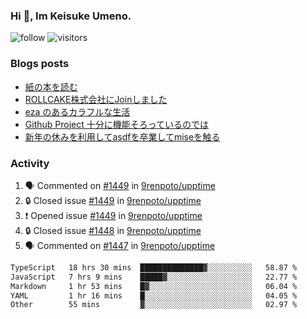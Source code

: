 ### Hi 👋, Im Keisuke Umeno.

<!--
**9renpoto/9renpoto** is a ✨ _special_ ✨ repository because its `README.md` (this file) appears on your GitHub profile.

Here are some ideas to get you started:

- 🔭 I’m currently working on ...
- 🌱 I’m currently learning ...
- 👯 I’m looking to collaborate on ...
- 🤔 I’m looking for help with ...
- 💬 Ask me about ...
- 📫 How to reach me: ...
- 😄 Pronouns: ...
- ⚡ Fun fact: ...
-->

![follow](https://img.shields.io/github/followers/9renpoto?label=Follow&style=social)
![visitors](https://komarev.com/ghpvc/?username=9renpoto&label=Profile%20views&color=0e75b6&style=flat)

### Blogs posts

<!-- BLOG-POST-LIST:START -->
- [紙の本を読む](https://9renpoto.win/entry/2024/02/25/reading-papar-book)
- [ROLLCAKE株式会社にJoinしました](https://9renpoto.win/entry/2024/02/11/join)
- [eza のあるカラフルな生活](https://9renpoto.win/entry/2024/02/01/eza)
- [Github Project 十分に機能そろっているのでは](https://9renpoto.win/entry/2024/01/14/gh-projects)
- [新年の休みを利用してasdfを卒業してmiseを触る](https://9renpoto.win/entry/2024/01/07/mise)
<!-- BLOG-POST-LIST:END -->

### Activity

<!--START_SECTION:activity-->
1. 🗣 Commented on [#1449](https://github.com/9renpoto/upptime/issues/1449#issuecomment-1972683294) in [9renpoto/upptime](https://github.com/9renpoto/upptime)
2. 🔒 Closed issue [#1449](https://github.com/9renpoto/upptime/issues/1449) in [9renpoto/upptime](https://github.com/9renpoto/upptime)
3. ❗ Opened issue [#1449](https://github.com/9renpoto/upptime/issues/1449) in [9renpoto/upptime](https://github.com/9renpoto/upptime)
4. 🔒 Closed issue [#1448](https://github.com/9renpoto/upptime/issues/1448) in [9renpoto/upptime](https://github.com/9renpoto/upptime)
5. 🗣 Commented on [#1447](https://github.com/9renpoto/upptime/issues/1447#issuecomment-1972645413) in [9renpoto/upptime](https://github.com/9renpoto/upptime)
<!--END_SECTION:activity-->

<!--START_SECTION:waka-->

```txt
TypeScript   18 hrs 30 mins  ██████████████▓░░░░░░░░░░   58.87 %
JavaScript   7 hrs 9 mins    █████▓░░░░░░░░░░░░░░░░░░░   22.77 %
Markdown     1 hr 53 mins    █▓░░░░░░░░░░░░░░░░░░░░░░░   06.04 %
YAML         1 hr 16 mins    █░░░░░░░░░░░░░░░░░░░░░░░░   04.05 %
Other        55 mins         ▓░░░░░░░░░░░░░░░░░░░░░░░░   02.97 %
```

<!--END_SECTION:waka-->

